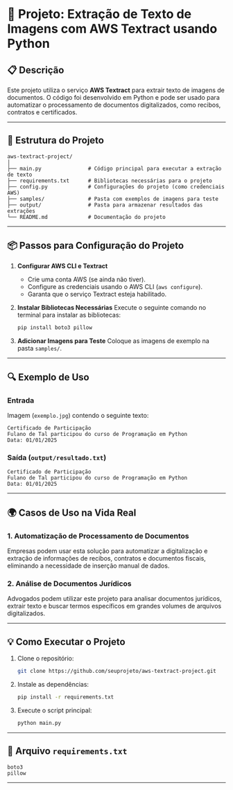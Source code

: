# 📘 Projeto: Extração de Texto de Imagens com AWS Textract usando Python  

## 📋 Descrição
Este projeto utiliza o serviço **AWS Textract** para extrair texto de imagens de documentos. O código foi desenvolvido em Python e pode ser usado para automatizar o processamento de documentos digitalizados, como recibos, contratos e certificados.

---

## 🔧 Estrutura do Projeto
```
aws-textract-project/
│
├── main.py               # Código principal para executar a extração de texto
├── requirements.txt      # Bibliotecas necessárias para o projeto
├── config.py             # Configurações do projeto (como credenciais AWS)
├── samples/              # Pasta com exemplos de imagens para teste
├── output/               # Pasta para armazenar resultados das extrações
└── README.md             # Documentação do projeto
```

---

## 📦 Passos para Configuração do Projeto

1. **Configurar AWS CLI e Textract**
   - Crie uma conta AWS (se ainda não tiver).
   - Configure as credenciais usando o AWS CLI (`aws configure`).
   - Garanta que o serviço Textract esteja habilitado.

2. **Instalar Bibliotecas Necessárias**
   Execute o seguinte comando no terminal para instalar as bibliotecas:
   ```bash
   pip install boto3 pillow
   ```

3. **Adicionar Imagens para Teste**
   Coloque as imagens de exemplo na pasta `samples/`.

---

## 🔍 Exemplo de Uso

### Entrada
Imagem (`exemplo.jpg`) contendo o seguinte texto:
```
Certificado de Participação  
Fulano de Tal participou do curso de Programação em Python  
Data: 01/01/2025  
```

### Saída (`output/resultado.txt`)
```
Certificado de Participação
Fulano de Tal participou do curso de Programação em Python
Data: 01/01/2025
```

---

## 🌍 Casos de Uso na Vida Real

### 1. **Automatização de Processamento de Documentos**
Empresas podem usar esta solução para automatizar a digitalização e extração de informações de recibos, contratos e documentos fiscais, eliminando a necessidade de inserção manual de dados.

### 2. **Análise de Documentos Jurídicos**
Advogados podem utilizar este projeto para analisar documentos jurídicos, extrair texto e buscar termos específicos em grandes volumes de arquivos digitalizados.

---

## 💡 Como Executar o Projeto

1. Clone o repositório:
   ```bash
   git clone https://github.com/seuprojeto/aws-textract-project.git
   ```

2. Instale as dependências:
   ```bash
   pip install -r requirements.txt
   ```

3. Execute o script principal:
   ```bash
   python main.py
   ```

---

## 📂 Arquivo `requirements.txt`
```
boto3
pillow
```

---
